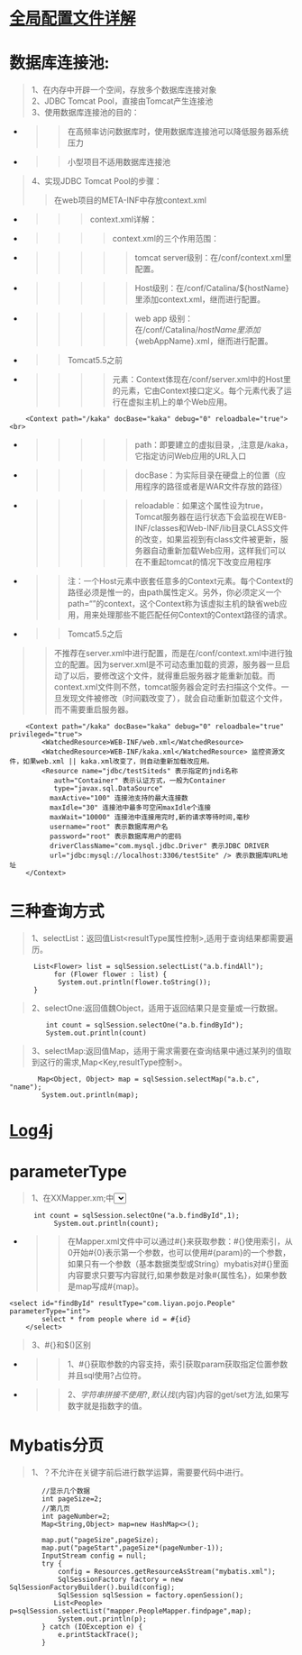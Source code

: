 [全局配置文件详解](https://www.w3cschool.cn/mybatis/)
===
数据库连接池:
===
>1、在内存中开辟一个空间，存放多个数据库连接对象<br>
>2、JDBC Tomcat Pool，直接由Tomcat产生连接池<br>
>3、使用数据库连接池的目的：<br>
* >>在高频率访问数据库时，使用数据库连接池可以降低服务器系统压力<br>
* >>小型项目不适用数据库连接池<br>
>4、实现JDBC Tomcat Pool的步骤：<br>
>>在web项目的META-INF中存放context.xml<br>
* >>>context.xml详解：<br>
*   >>>>context.xml的三个作用范围：<br>
*   >>>>>tomcat server级别：在/conf/context.xml里配置。<br>
*   >>>>>Host级别：在/conf/Catalina/${hostName}里添加context.xml，继而进行配置。<br> 
*   >>>>>web app 级别：在/conf/Catalina/${hostName}里添加${webAppName}.xml，继而进行配置。<br>
* >>Tomcat5.5之前<br>
*   >>>><Context>元素：Context体现在/conf/server.xml中的Host里的<Context>元素，它由Context接口定义。每个<Context>元素代表了运行在虚拟主机上的单个Web应用。<br>
```
    <Context path="/kaka" docBase="kaka" debug="0" reloadbale="true"> <br>
```
*   >>>>>path：即要建立的虚拟目录，,注意是/kaka，它指定访问Web应用的URL入口<br>
*   >>>>>docBase：为实际目录在硬盘上的位置（应用程序的路径或者是WAR文件存放的路径）<br>
*   >>>>>reloadable：如果这个属性设为true，Tomcat服务器在运行状态下会监视在WEB-INF/classes和Web-INF/lib目录CLASS文件的改变，如果监视到有class文件被更新，服务器自动重新加载Web应用，这样我们可以在不重起tomcat的情况下改变应用程序<br>
*   >>注：一个Host元素中嵌套任意多的Context元素。每个Context的路径必须是惟一的，由path属性定义。另外，你必须定义一个path=“”的context，这个Context称为该虚拟主机的缺省web应用，用来处理那些不能匹配任何Context的Context路径的请求。<br>
* >>Tomcat5.5之后<br>
>>不推荐在server.xml中进行配置，而是在/conf/context.xml中进行独立的配置。因为server.xml是不可动态重加载的资源，服务器一旦启动了以后，要修改这个文件，就得重启服务器才能重新加载。而context.xml文件则不然，tomcat服务器会定时去扫描这个文件。一旦发现文件被修改（时间戳改变了），就会自动重新加载这个文件，而不需要重启服务器。<br>
```
    <Context path="/kaka" docBase="kaka" debug="0" reloadbale="true" privileged="true">  
        <WatchedResource>WEB-INF/web.xml</WatchedResource>    
        <WatchedResource>WEB-INF/kaka.xml</WatchedResource> 监控资源文件，如果web.xml || kaka.xml改变了，则自动重新加载改应用。    
        <Resource name="jdbc/testSiteds" 表示指定的jndi名称  
           auth="Container" 表示认证方式，一般为Container  
           type="javax.sql.DataSource"  
          maxActive="100" 连接池支持的最大连接数  
          maxIdle="30" 连接池中最多可空闲maxIdle个连接  
          maxWait="10000" 连接池中连接用完时,新的请求等待时间,毫秒  
          username="root" 表示数据库用户名  
          password="root" 表示数据库用户的密码  
          driverClassName="com.mysql.jdbc.Driver" 表示JDBC DRIVER  
          url="jdbc:mysql://localhost:3306/testSite" /> 表示数据库URL地址   
    </Context>
```
三种查询方式
===
>1、selectList：返回值List<resultType属性控制>,适用于查询结果都需要遍历。<br>
```
      List<Flower> list = sqlSession.selectList("a.b.findAll");
           for (Flower flower : list) {
            System.out.println(flower.toString());
      }
```      
>2、selectOne:返回值魏Object，适用于返回结果只是变量或一行数据。<br>
```
         int count = sqlSession.selectOne("a.b.findById");
         System.out.println(count)
```
>3、selectMap:返回值Map，适用于需求需要在查询结果中通过某列的值取到这行的需求,Map<Key,resultType控制>。<br>
```
       Map<Object, Object> map = sqlSession.selectMap("a.b.c", "name");
        System.out.println(map);
```
[Log4j](https://blog.csdn.net/u013870094/article/details/79518028)
===
parameterType
===
>1、在XXMapper.xm;中<select><delect>等标签的parameterType可以控制参数类型。 <br>
>2、SqlSessiond的selectList()和selectOne()的第二个参数和selectMap()的第三个参数都表示方法的参数。 <br>
>
```
      int count = sqlSession.selectOne("a.b.findById",1);
           System.out.println(count);
```
* >>在Mapper.xml文件中可以通过#{}来获取参数：#{}使用索引，从0开始#{0}表示第一个参数，也可以使用#{param}的一个参数，如果只有一个参数（基本数据类型或String）mybatis对#{}里面内容要求只要写内容就行,如果参数是对象#{属性名}，如果参数是map写成#{map}。 <br>
```
<select id="findById" resultType="com.liyan.pojo.People" parameterType="int">
        select * from people where id = #{id}
    </select>
```
>3、#{}和$()区别 <br>
* >>1、#{}获取参数的内容支持，索引获取param获取指定位置参数并且sql使用?占位符。 <br>
* >>2、${}字符串拼接不使用?,默认找${内容}内容的get/set方法,如果写数字就是指数字的值。 <br>

Mybatis分页
===
>1、？不允许在关键字前后进行数学运算，需要要代码中进行。 <br>
```
        //显示几个数据
        int pageSize=2;
        //第几页
        int pageNumber=2;
        Map<String,Object> map=new HashMap<>();

        map.put("pageSize",pageSize);
        map.put("pageStart",pageSize*(pageNumber-1));
        InputStream config = null;
        try {
            config = Resources.getResourceAsStream("mybatis.xml");
            SqlSessionFactory factory = new SqlSessionFactoryBuilder().build(config);
            SqlSession sqlSession = factory.openSession();
           List<People> p=sqlSession.selectList("mapper.PeopleMapper.findpage",map);
            System.out.println(p);
        } catch (IOException e) {
            e.printStackTrace();
        }
```